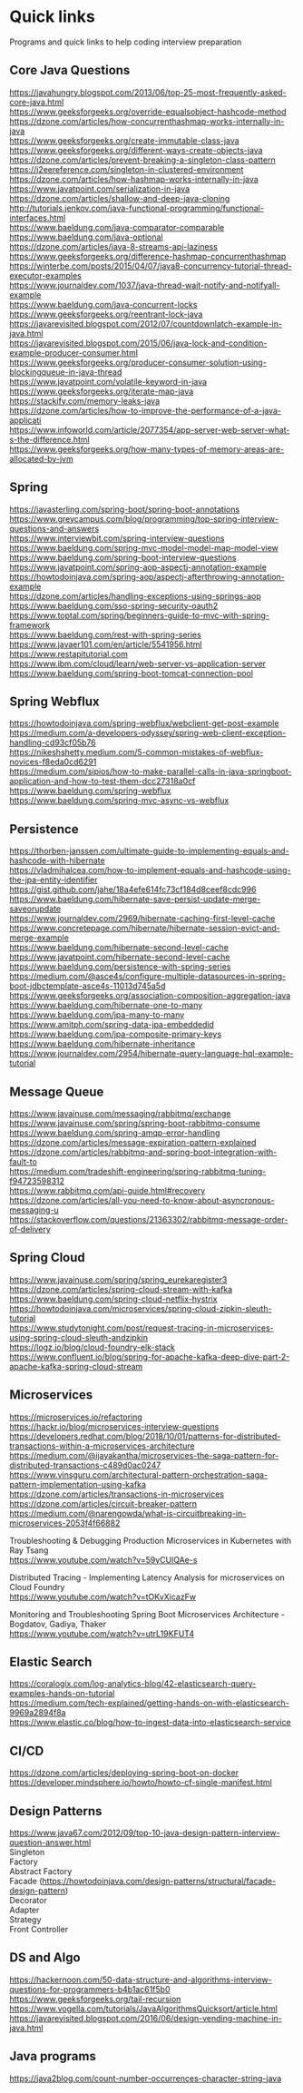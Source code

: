 # Quick links  
Programs and quick links to help coding interview preparation    

## Core Java Questions  
https://javahungry.blogspot.com/2013/06/top-25-most-frequently-asked-core-java.html  
https://www.geeksforgeeks.org/override-equalsobject-hashcode-method  
https://dzone.com/articles/how-concurrenthashmap-works-internally-in-java  
https://www.geeksforgeeks.org/create-immutable-class-java  
https://www.geeksforgeeks.org/different-ways-create-objects-java  
https://dzone.com/articles/prevent-breaking-a-singleton-class-pattern  
https://j2eereference.com/singleton-in-clustered-environment  
https://dzone.com/articles/how-hashmap-works-internally-in-java  
https://www.javatpoint.com/serialization-in-java  
https://dzone.com/articles/shallow-and-deep-java-cloning  
http://tutorials.jenkov.com/java-functional-programming/functional-interfaces.html  
https://www.baeldung.com/java-comparator-comparable  
https://www.baeldung.com/java-optional  
https://dzone.com/articles/java-8-streams-api-laziness  
https://www.geeksforgeeks.org/difference-hashmap-concurrenthashmap  
https://winterbe.com/posts/2015/04/07/java8-concurrency-tutorial-thread-executor-examples  
https://www.journaldev.com/1037/java-thread-wait-notify-and-notifyall-example  
https://www.baeldung.com/java-concurrent-locks  
https://www.geeksforgeeks.org/reentrant-lock-java  
https://javarevisited.blogspot.com/2012/07/countdownlatch-example-in-java.html  
https://javarevisited.blogspot.com/2015/06/java-lock-and-condition-example-producer-consumer.html  
https://www.geeksforgeeks.org/producer-consumer-solution-using-blockingqueue-in-java-thread  
https://www.javatpoint.com/volatile-keyword-in-java  
https://www.geeksforgeeks.org/iterate-map-java  
https://stackify.com/memory-leaks-java  
https://dzone.com/articles/how-to-improve-the-performance-of-a-java-applicati  
https://www.infoworld.com/article/2077354/app-server-web-server-what-s-the-difference.html  
https://www.geeksforgeeks.org/how-many-types-of-memory-areas-are-allocated-by-jvm  

## Spring  
https://javasterling.com/spring-boot/spring-boot-annotations  
https://www.greycampus.com/blog/programming/top-spring-interview-questions-and-answers  
https://www.interviewbit.com/spring-interview-questions  
https://www.baeldung.com/spring-mvc-model-model-map-model-view  
https://www.baeldung.com/spring-boot-interview-questions  
https://www.javatpoint.com/spring-aop-aspectj-annotation-example  
https://howtodoinjava.com/spring-aop/aspectj-afterthrowing-annotation-example  
https://dzone.com/articles/handling-exceptions-using-springs-aop  
https://www.baeldung.com/sso-spring-security-oauth2  
https://www.toptal.com/spring/beginners-guide-to-mvc-with-spring-framework  
https://www.baeldung.com/rest-with-spring-series  
https://www.javaer101.com/en/article/5541956.html  
https://www.restapitutorial.com  
https://www.ibm.com/cloud/learn/web-server-vs-application-server  
https://www.baeldung.com/spring-boot-tomcat-connection-pool  

## Spring Webflux    
https://howtodoinjava.com/spring-webflux/webclient-get-post-example  
https://medium.com/a-developers-odyssey/spring-web-client-exception-handling-cd93cf05b76  
https://nikeshshetty.medium.com/5-common-mistakes-of-webflux-novices-f8eda0cd6291  
https://medium.com/sipios/how-to-make-parallel-calls-in-java-springboot-application-and-how-to-test-them-dcc27318a0cf  
https://www.baeldung.com/spring-webflux  
https://www.baeldung.com/spring-mvc-async-vs-webflux  

## Persistence  
https://thorben-janssen.com/ultimate-guide-to-implementing-equals-and-hashcode-with-hibernate  
https://vladmihalcea.com/how-to-implement-equals-and-hashcode-using-the-jpa-entity-identifier  
https://gist.github.com/jahe/18a4efe614fc73cf184d8ceef8cdc996  
https://www.baeldung.com/hibernate-save-persist-update-merge-saveorupdate  
https://www.journaldev.com/2969/hibernate-caching-first-level-cache  
https://www.concretepage.com/hibernate/hibernate-session-evict-and-merge-example  
https://www.baeldung.com/hibernate-second-level-cache  
https://www.javatpoint.com/hibernate-second-level-cache  
https://www.baeldung.com/persistence-with-spring-series  
https://medium.com/@asce4s/configure-multiple-datasources-in-spring-boot-jdbctemplate-asce4s-11013d745a5d  
https://www.geeksforgeeks.org/association-composition-aggregation-java  
https://www.baeldung.com/hibernate-one-to-many  
https://www.baeldung.com/jpa-many-to-many  
https://www.amitph.com/spring-data-jpa-embeddedid  
https://www.baeldung.com/jpa-composite-primary-keys  
https://www.baeldung.com/hibernate-inheritance  
https://www.journaldev.com/2954/hibernate-query-language-hql-example-tutorial  

## Message Queue  
https://www.javainuse.com/messaging/rabbitmq/exchange  
https://www.javainuse.com/spring/spring-boot-rabbitmq-consume  
https://www.baeldung.com/spring-amqp-error-handling  
https://dzone.com/articles/message-expiration-pattern-explained  
https://dzone.com/articles/rabbitmq-and-spring-boot-integration-with-fault-to  
https://medium.com/tradeshift-engineering/spring-rabbitmq-tuning-f94723598312  
https://www.rabbitmq.com/api-guide.html#recovery  
https://dzone.com/articles/all-you-need-to-know-about-asyncronous-messaging-u  
https://stackoverflow.com/questions/21363302/rabbitmq-message-order-of-delivery  

## Spring Cloud  
https://www.javainuse.com/spring/spring_eurekaregister3  
https://dzone.com/articles/spring-cloud-stream-with-kafka  
https://www.baeldung.com/spring-cloud-netflix-hystrix  
https://howtodoinjava.com/microservices/spring-cloud-zipkin-sleuth-tutorial  
https://www.studytonight.com/post/request-tracing-in-microservices-using-spring-cloud-sleuth-andzipkin  
https://logz.io/blog/cloud-foundry-elk-stack  
https://www.confluent.io/blog/spring-for-apache-kafka-deep-dive-part-2-apache-kafka-spring-cloud-stream  

## Microservices  
https://microservices.io/refactoring  
https://hackr.io/blog/microservices-interview-questions  
https://developers.redhat.com/blog/2018/10/01/patterns-for-distributed-transactions-within-a-microservices-architecture  
https://medium.com/@ijayakantha/microservices-the-saga-pattern-for-distributed-transactions-c489d0ac0247  
https://www.vinsguru.com/architectural-pattern-orchestration-saga-pattern-implementation-using-kafka  
https://dzone.com/articles/transactions-in-microservices  
https://dzone.com/articles/circuit-breaker-pattern  
https://medium.com/@narengowda/what-is-circuitbreaking-in-microservices-2053f4f66882  

Troubleshooting & Debugging Production Microservices in Kubernetes with Ray Tsang  
https://www.youtube.com/watch?v=59yCUlQAe-s  

Distributed Tracing - Implementing Latency Analysis for microservices on Cloud Foundry  
https://www.youtube.com/watch?v=tOKvXicazFw  

Monitoring and Troubleshooting Spring Boot Microservices Architecture - Bogdatov, Gadiya, Thaker  
https://www.youtube.com/watch?v=utrL19KFUT4  

## Elastic Search  
https://coralogix.com/log-analytics-blog/42-elasticsearch-query-examples-hands-on-tutorial  
https://medium.com/tech-explained/getting-hands-on-with-elasticsearch-9969a2894f8a  
https://www.elastic.co/blog/how-to-ingest-data-into-elasticsearch-service  

## CI/CD  
https://dzone.com/articles/deploying-spring-boot-on-docker  
https://developer.mindsphere.io/howto/howto-cf-single-manifest.html  

## Design Patterns  
https://www.java67.com/2012/09/top-10-java-design-pattern-interview-question-answer.html  
Singleton  
Factory  
Abstract Factory  
Facade  (https://howtodoinjava.com/design-patterns/structural/facade-design-pattern)  
Decorator  
Adapter  
Strategy  
Front Controller  

## DS and Algo  
https://hackernoon.com/50-data-structure-and-algorithms-interview-questions-for-programmers-b4b1ac61f5b0  
https://www.geeksforgeeks.org/tail-recursion  
https://www.vogella.com/tutorials/JavaAlgorithmsQuicksort/article.html  
https://javarevisited.blogspot.com/2016/06/design-vending-machine-in-java.html  

## Java programs  
https://java2blog.com/count-number-occurrences-character-string-java  
